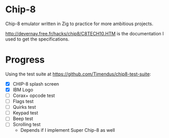 # Chip-8
Chip-8 emulator written in Zig to practice for more ambitious projects.

http://devernay.free.fr/hacks/chip8/C8TECH10.HTM is the documentation I used to get the specifications.

# Progress

Using the test suite at https://github.com/Timendus/chip8-test-suite:

- [x] CHIP-8 splash screen
- [x] IBM Logo
- [ ] Corax+ opcode test
- [ ] Flags test
- [ ] Quirks test
- [ ] Keypad test
- [ ] Beep test
- [ ] Scrolling test
    - Depends if I implement Super Chip-8 as well
